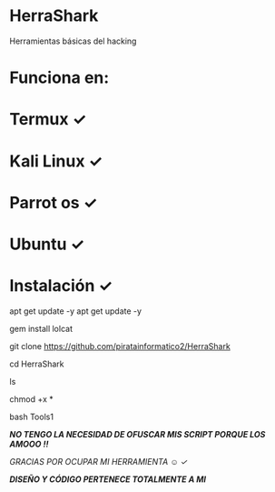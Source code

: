 # HerraShark
Herramientas básicas del hacking

Funciona en:
========
Termux ✓
========
Kali Linux ✓
==========
Parrot os ✓
==========
Ubuntu ✓
==========
Instalación ✓
==========

apt get update -y
apt get update -y

gem install lolcat

git clone https://github.com/piratainformatico2/HerraShark

cd HerraShark

ls

chmod +x *

bash Tools1

***NO TENGO LA NECESIDAD DE OFUSCAR MIS SCRIPT PORQUE
LOS AMOOO !!***

*GRACIAS POR OCUPAR MI HERRAMIENTA ☺️ ✓*

***DISEÑO Y CÓDIGO PERTENECE TOTALMENTE A MI***
